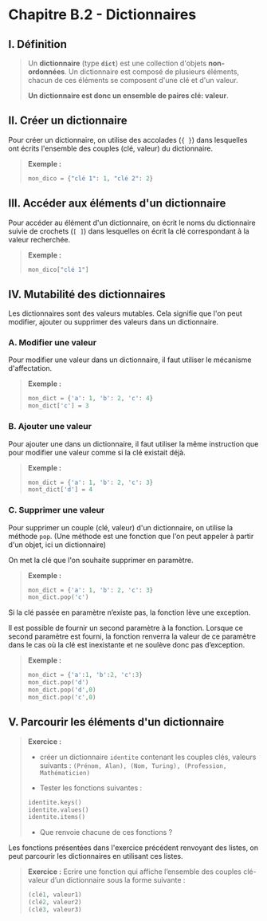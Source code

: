 # Chapitre B.2 - Dictionnaires

## I. Définition
> Un **dictionnaire** (type **```dict```**) est une collection d'objets **non-ordonnées**. Un dictionnaire est composé de plusieurs éléments, chacun de ces éléments se composent d'une clé et d'un valeur.
>
> **Un dictionnaire est donc un ensemble de paires clé: valeur**.
>

## II. Créer un dictionnaire
Pour créer un dictionnaire, on utilise des <span class="caché">accolades</span> (<span class="caché">```{ }```</span>) dans lesquelles ont écrits l'ensemble des couples (<span class="caché">clé</span>, <span class="caché">valeur</span>) du dictionnaire.

> **Exemple :**
>
> ```python
> mon_dico = {"clé 1": 1, "clé 2": 2}
> ```

## III. Accéder aux éléments d'un dictionnaire
Pour accéder au élément d'un dictionnaire, on écrit le noms du dictionnaire suivie de <span class="caché">crochets</span> (<span class="caché">```[ ]```</span>) dans lesquelles on écrit la <span class="caché">clé</span> correspondant à la valeur recherchée.

> **Exemple :**
>
> ```python
> mon_dico["clé 1"]
> ```

## IV. Mutabilité des dictionnaires
Les dictionnaires sont des valeurs mutables. Cela signifie que l'on peut modifier, ajouter ou supprimer des valeurs dans un dictionnaire.
### A. Modifier une valeur
Pour modifier une valeur dans un dictionnaire, il faut utiliser le mécanisme d'affectation.

> **Exemple :**
>
> ```python
> mon_dict = {'a': 1, 'b': 2, 'c': 4}
> mon_dict['c'] = 3
> ```

### B. Ajouter une valeur
Pour ajouter une dans un dictionnaire, il faut utiliser la même instruction que pour modifier une valeur comme si la clé existait déjà.

> **Exemple :**
>
> ```python
> mon_dict = {'a': 1, 'b': 2, 'c': 3}
> mont_dict['d'] = 4
> ```

### C. Supprimer une valeur
Pour supprimer un couple (clé, valeur) d'un dictionnaire, on utilise la méthode ```pop```. (Une méthode est une fonction que l'on peut appeler à partir d'un objet, ici un dictionnaire)

On met la clé que l'on souhaite supprimer en paramètre.

> **Exemple :**
>
> ```python
> mon_dict = {'a': 1, 'b': 2, 'c': 3}
> mon_dict.pop('c')
> ```

Si la clé passée en paramètre n’existe pas, la fonction lève une exception. 

Il est possible de fournir un second paramètre à la fonction. Lorsque ce second paramètre est fourni, la fonction renverra la valeur de ce paramètre dans le cas où la clé est inexistante et ne soulève donc pas d’exception.

> **Exemple :**
> ```python
> mon_dict = {'a':1, 'b':2, 'c':3} 
> mon_dict.pop('d')
> mon_dict.pop('d',0) 
> mon_dict.pop('c',0)
> ```

## V. Parcourir les éléments d'un dictionnaire
> **Exercice :**
> - créer un dictionnaire ```identite``` contenant les couples clés, valeurs suivants : ```(Prénom, Alan), (Nom, Turing), (Profession, Mathématicien)```
> 
> - Tester les fonctions suivantes :
> ```python
> identite.keys()
> identite.values()
> identite.items()
> ```
> - Que renvoie chacune de ces fonctions ?


Les fonctions présentées dans l'exercice précédent renvoyant des listes, on peut parcourir les dictionnaires en utilisant ces listes.

> **Exercice :**
> Ecrire une fonction qui affiche l’ensemble des couples clé-valeur d’un dictionnaire sous la forme suivante : 
>
> ```python
> (clé1, valeur1)
> (clé2, valeur2)
> (clé3, valeur3)
> ```